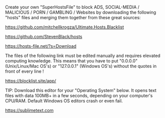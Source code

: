 Create your own "SuperHostsFile" to block ADS, SOCIAL-MEDIA / MALICIOUS / PORN / GAMBLING / Websites by downloading the following "hosts" files and merging them together from these great sources:

https://github.com/mitchellkrogza/Ultimate.Hosts.Blacklist

https://github.com/StevenBlack/hosts

https://hosts-file.net/?s=Download

The files of the following link must be edited manually and requires elevated computing knowledge. This means that you have to put "0.0.0.0" (Unix/Linux/Mac OS's) or "127.0.0.1" (Windows OS's) without the quotes in front of every line !

https://blocklist.site/app/

TIP: Download this editor for your "Operating System" below. It opens text files with data 100MB+ in a few seconds, depending on your computer's CPU/RAM. Default Windows OS editors crash or even fail.

https://sublimetext.com
